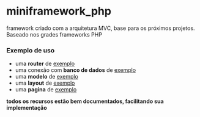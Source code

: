 # miniframework_php
framework criado com a arquitetura MVC, base para os próximos projetos. Baseado nos
grades frameworks PHP

<h3>Exemplo de uso</h3>

<ul>
  <li>uma <strong>router</strong> de <u>exemplo</u></li>
  <li>uma conexão com <strong>banco de dados</strong> de <u>exemplo</u></li>
  <li>uma <strong>modelo</strong> de <u>exemplo</u></li>
    <li>uma <strong>layout</strong> de <u>exemplo</u></li>
  <li>uma <strong>pagina</strong> de <u>exemplo</u></li>
</ul>
<strong>todos os recursos estão bem documentados, facilitando sua implementação</strong>
